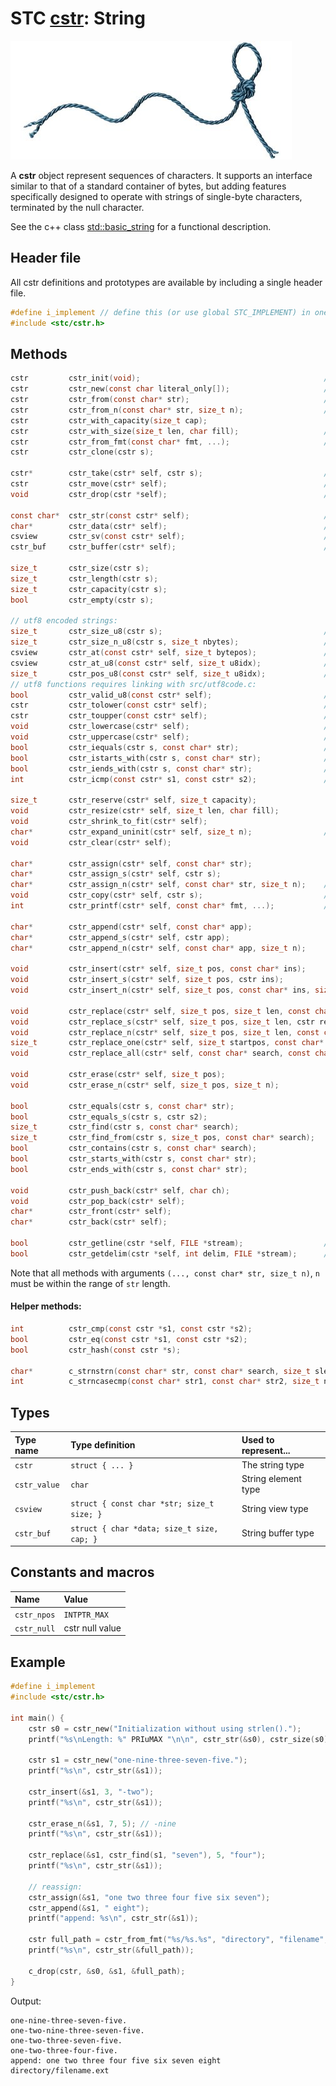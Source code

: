 # STC [cstr](../include/stc/cstr.h): String
![String](pics/string.jpg)

A **cstr** object represent sequences of characters. It supports an interface similar to that of a standard container of bytes, but adding features specifically designed to operate with strings of single-byte characters, terminated by the null character.

See the c++ class [std::basic_string](https://en.cppreference.com/w/cpp/string/basic_string) for a functional description.

## Header file

All cstr definitions and prototypes are available by including a single header file.

```c
#define i_implement // define this (or use global STC_IMPLEMENT) in one source file only!
#include <stc/cstr.h>
```
## Methods

```c
cstr         cstr_init(void);                                         // constructor; same as cstr_null.
cstr         cstr_new(const char literal_only[]);                     // cstr from literal; no strlen() call.
cstr         cstr_from(const char* str);                              // constructor using strlen()
cstr         cstr_from_n(const char* str, size_t n);                  // constructor with specified length
cstr         cstr_with_capacity(size_t cap);
cstr         cstr_with_size(size_t len, char fill);                   // repeat fill len times
cstr         cstr_from_fmt(const char* fmt, ...);                     // printf() formatting
cstr         cstr_clone(cstr s);

cstr*        cstr_take(cstr* self, cstr s);                           // take the constructed or moved string
cstr         cstr_move(cstr* self);                                   // move string to caller, leave empty string
void         cstr_drop(cstr *self);                                   // destructor

const char*  cstr_str(const cstr* self);                              // access to const char*
char*        cstr_data(cstr* self);                                   // access to char*
csview       cstr_sv(const cstr* self);                               // access to string view
cstr_buf     cstr_buffer(cstr* self);                                 // access to mutable buffer (with capacity)

size_t       cstr_size(cstr s);
size_t       cstr_length(cstr s);
size_t       cstr_capacity(cstr s);
bool         cstr_empty(cstr s);

// utf8 encoded strings: 
size_t       cstr_size_u8(cstr s);                                    // number of utf8 codepoints
size_t       cstr_size_n_u8(cstr s, size_t nbytes);                   // utf8 size within n bytes  
csview       cstr_at(const cstr* self, size_t bytepos);               // utf8 codepoints as a csview
csview       cstr_at_u8(const cstr* self, size_t u8idx);              // utf8 codepoints at utf8 pos
size_t       cstr_pos_u8(const cstr* self, size_t u8idx);             // byte position at utf8 index
// utf8 functions requires linking with src/utf8code.c:
bool         cstr_valid_u8(const cstr* self);                         // check if str is valid utf8
cstr         cstr_tolower(const cstr* self);                          // returns new lowercase utf8 cstr
cstr         cstr_toupper(const cstr* self);                          // returns new uppercase utf8 cstr
void         cstr_lowercase(cstr* self);                              // transform cstr to lowercase utf8
void         cstr_uppercase(cstr* self);                              // transform cstr to uppercase utf8
bool         cstr_iequals(cstr s, const char* str);                   // case-insensitive comparison
bool         cstr_istarts_with(cstr s, const char* str);              //   "
bool         cstr_iends_with(cstr s, const char* str);                //   "
int          cstr_icmp(const cstr* s1, const cstr* s2);               //   "

size_t       cstr_reserve(cstr* self, size_t capacity);
void         cstr_resize(cstr* self, size_t len, char fill);
void         cstr_shrink_to_fit(cstr* self);
char*        cstr_expand_uninit(cstr* self, size_t n);                // return ptr to uninit data
void         cstr_clear(cstr* self);

char*        cstr_assign(cstr* self, const char* str);
char*        cstr_assign_s(cstr* self, cstr s);
char*        cstr_assign_n(cstr* self, const char* str, size_t n);    // assign n first chars of str
void         cstr_copy(cstr* self, cstr s);                           // like cstr_assign_s()
int          cstr_printf(cstr* self, const char* fmt, ...);           // printf() formatting

char*        cstr_append(cstr* self, const char* app);
char*        cstr_append_s(cstr* self, cstr app);
char*        cstr_append_n(cstr* self, const char* app, size_t n);

void         cstr_insert(cstr* self, size_t pos, const char* ins);
void         cstr_insert_s(cstr* self, size_t pos, cstr ins);
void         cstr_insert_n(cstr* self, size_t pos, const char* ins, size_t n);

void         cstr_replace(cstr* self, size_t pos, size_t len, const char* repl);
void         cstr_replace_s(cstr* self, size_t pos, size_t len, cstr repl);
void         cstr_replace_n(cstr* self, size_t pos, size_t len, const char* repl, size_t n);
size_t       cstr_replace_one(cstr* self, size_t startpos, const char* search, const char* repl);
void         cstr_replace_all(cstr* self, const char* search, const char* repl);

void         cstr_erase(cstr* self, size_t pos);
void         cstr_erase_n(cstr* self, size_t pos, size_t n);

bool         cstr_equals(cstr s, const char* str);
bool         cstr_equals_s(cstr s, cstr s2);
size_t       cstr_find(cstr s, const char* search);
size_t       cstr_find_from(cstr s, size_t pos, const char* search);
bool         cstr_contains(cstr s, const char* search);
bool         cstr_starts_with(cstr s, const char* str);
bool         cstr_ends_with(cstr s, const char* str);

void         cstr_push_back(cstr* self, char ch);
void         cstr_pop_back(cstr* self);
char*        cstr_front(cstr* self);
char*        cstr_back(cstr* self);

bool         cstr_getline(cstr *self, FILE *stream);                  // cstr_getdelim(self, '\n', stream)
bool         cstr_getdelim(cstr *self, int delim, FILE *stream);      // does not append delim to result
```

Note that all methods with arguments `(..., const char* str, size_t n)`, `n` must be within the range of `str` length.

#### Helper methods:
```c
int          cstr_cmp(const cstr *s1, const cstr *s2);
bool         cstr_eq(const cstr *s1, const cstr *s2);
bool         cstr_hash(const cstr *s);

char*        c_strnstrn(const char* str, const char* search, size_t slen, size_t nlen);
int          c_strncasecmp(const char* str1, const char* str2, size_t n);
```

## Types

| Type name       | Type definition                            | Used to represent... |
|:----------------|:-------------------------------------------|:---------------------|
| `cstr`          | `struct { ... }`                           | The string type      |
| `cstr_value`    | `char`                                     | String element type  |
| `csview`        | `struct { const char *str; size_t size; }` | String view type     |
| `cstr_buf`      | `struct { char *data; size_t size, cap; }` | String buffer type   |

## Constants and macros

| Name              | Value             |
|:------------------|:------------------|
|  `cstr_npos`      | `INTPTR_MAX`      |
|  `cstr_null`      | cstr null value   |

## Example
```c
#define i_implement
#include <stc/cstr.h>

int main() {
    cstr s0 = cstr_new("Initialization without using strlen().");
    printf("%s\nLength: %" PRIuMAX "\n\n", cstr_str(&s0), cstr_size(s0));

    cstr s1 = cstr_new("one-nine-three-seven-five.");
    printf("%s\n", cstr_str(&s1));

    cstr_insert(&s1, 3, "-two");
    printf("%s\n", cstr_str(&s1));

    cstr_erase_n(&s1, 7, 5); // -nine
    printf("%s\n", cstr_str(&s1));

    cstr_replace(&s1, cstr_find(s1, "seven"), 5, "four");
    printf("%s\n", cstr_str(&s1));

    // reassign:
    cstr_assign(&s1, "one two three four five six seven");
    cstr_append(&s1, " eight");
    printf("append: %s\n", cstr_str(&s1));

    cstr full_path = cstr_from_fmt("%s/%s.%s", "directory", "filename", "ext");
    printf("%s\n", cstr_str(&full_path));

    c_drop(cstr, &s0, &s1, &full_path);
}
```
Output:
```
one-nine-three-seven-five.
one-two-nine-three-seven-five.
one-two-three-seven-five.
one-two-three-four-five.
append: one two three four five six seven eight
directory/filename.ext
```
